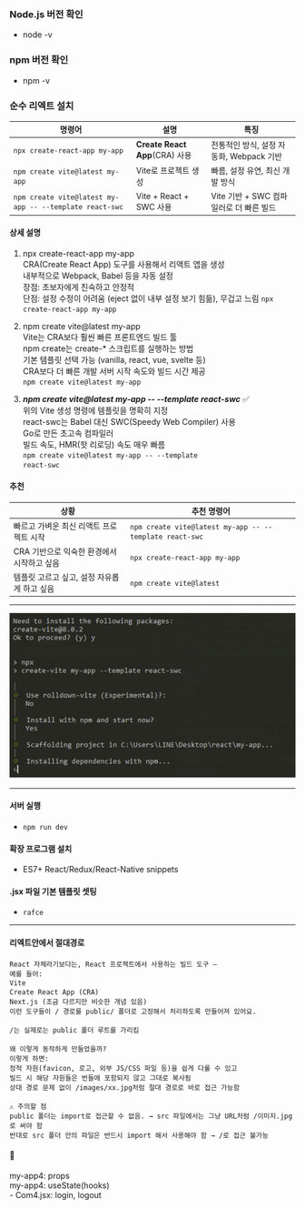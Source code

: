 ### Node.js 버전 확인  
- node -v  

### npm 버전 확인
- npm -v  

### 순수 리엑트 설치  
| 명령어                                                         | 설명                           | 특징                          |
| ----------------------------------------------------------- | ---------------------------- | --------------------------- |
| `npx create-react-app my-app`                           | **Create React App**(CRA) 사용 | 전통적인 방식, 설정 자동화, Webpack 기반 |
| `npm create vite@latest my-app`                         | Vite로 프로젝트 생성                | 빠름, 설정 유연, 최신 개발 방식         |
| `npm create vite@latest my-app -- --template react-swc` | Vite + React + SWC 사용        | Vite 기반 + SWC 컴파일러로 더 빠른 빌드 |

#### 상세 설명
1. npx create-react-app my-app  
CRA(Create React App) 도구를 사용해서 리액트 앱을 생성  
내부적으로 Webpack, Babel 등을 자동 설정  
장점: 초보자에게 친숙하고 안정적  
단점: 설정 수정이 어려움 (eject 없이 내부 설정 보기 힘듦), 무겁고 느림 
<code>npx create-react-app my-app</code> 

2. npm create vite@latest my-app  
Vite는 CRA보다 훨씬 빠른 프론트엔드 빌드 툴  
npm create는 create-* 스크립트를 실행하는 방법  
기본 템플릿 선택 가능 (vanilla, react, vue, svelte 등)  
CRA보다 더 빠른 개발 서버 시작 속도와 빌드 시간 제공  
<code>npm create vite@latest my-app</code>

3. **_npm create vite@latest my-app -- --template react-swc_** ✅   
위의 Vite 생성 명령에 템플릿을 명확히 지정  
react-swc는 Babel 대신 SWC(Speedy Web Compiler) 사용  
Go로 만든 초고속 컴파일러  
빌드 속도, HMR(핫 리로딩) 속도 매우 빠름  
<code>npm create vite@latest my-app -- --template react-swc</code>

#### 추천
| 상황                        | 추천 명령어                                                  |
| ------------------------- | ------------------------------------------------------- |
| 빠르고 가벼운 최신 리액트 프로젝트 시작    | `npm create vite@latest my-app -- --template react-swc` |
| CRA 기반으로 익숙한 환경에서 시작하고 싶음 | `npx create-react-app my-app`                           |
| 템플릿 고르고 싶고, 설정 자유롭게 하고 싶음 | `npm create vite@latest`                                |

---

![기본설정](set.png)

---

#### 서버 실행
- <code>npm run dev</code>

#### 확장 프로그램 설치
- ES7+ React/Redux/React-Native snippets

#### .jsx 파일 기본 템플릿 셋팅
- <code>rafce</code>

---

#### 리엑트안에서 절대경로
```
React 자체라기보다는, React 프로젝트에서 사용하는 빌드 도구 — 
예를 들어:
Vite
Create React App (CRA)
Next.js (조금 다르지만 비슷한 개념 있음)
이런 도구들이 / 경로를 public/ 폴더로 고정해서 처리하도록 만들어져 있어요.

/는 실제로는 public 폴더 루트를 가리킴

왜 이렇게 동작하게 만들었을까?
이렇게 하면:
정적 자원(favicon, 로고, 외부 JS/CSS 파일 등)을 쉽게 다룰 수 있고
빌드 시 해당 자원들은 번들에 포함되지 않고 그대로 복사됨
상대 경로 문제 없이 /images/xx.jpg처럼 절대 경로로 바로 접근 가능함

⚠️ 주의할 점
public 폴더는 import로 접근할 수 없음. → src 파일에서는 그냥 URL처럼 /이미지.jpg로 써야 함
반대로 src 폴더 안의 파일은 반드시 import 해서 사용해야 함 → /로 접근 불가능
```

#### 🍕
my-app4: props  
my-app4: useState(hooks)  
         - Com4.jsx: login, logout  
